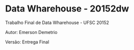 # Data Wharehouse - 20152dw

Trabalho Final de Data Wharehouse - UFSC 20152

Autor: Emerson Demetrio

Versão: Entrega Final
